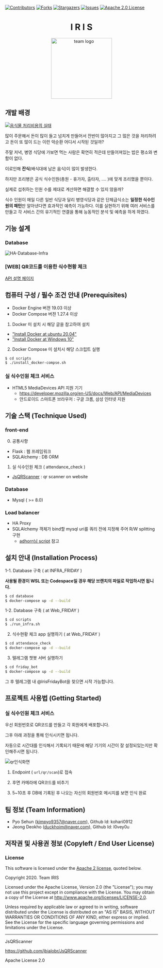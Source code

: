 [contributors-shield]: https://img.shields.io/github/contributors/osamhack2020/Web_FRIDAY_IRIS?style=flat-square
[contributors-url]: https://github.com/osamhack2020/Web_FRIDAY_IRIS/graphs/contributors
[forks-shield]: https://img.shields.io/github/forks/osamhack2020/Web_FRIDAY_IRIS.svg?style=flat-square
[forks-url]: https://github.com/osamhack2020/Web_FRIDAY_IRIS/network/members
[stars-shield]: https://img.shields.io/github/stars/osamhack2020/Web_FRIDAY_IRIS?style=flat-square
[stars-url]: https://github.com/osamhack2020/Web_FRIDAY_IRIS/stargazers
[issues-shield]: https://img.shields.io/github/issues/osamhack2020/Web_FRIDAY_IRIS.svg?style=flat-square
[issues-url]: hhttps://github.com/osamhack2020/Web_FRIDAY_IRIS/issues
[license-shield]: https://img.shields.io/github/license/osamhack2020/Web_FRIDAY_IRIS.svg?style=flat-square
[license-url]: https://github.com/osamhack2020/Web_FRIDAY_IRIS/blob/main/LICENSE

[![Contributors][contributors-shield]][contributors-url]
[![Forks][forks-shield]][forks-url]
[![Stargazers][stars-shield]][stars-url]
[![Issues][issues-shield]][issues-url]
[![Apache 2.0 License][license-shield]][license-url]

<h1 align="center"> I R I S </h1>
<p align="center">
  <img src="https://github.com/osamhack2020/Web_FRIDAY_IRIS/blob/main/team_logo.png" width="200" alt="team logo">
</p>

## 개발 배경

[![음식물 처리비용의 실태](https://i.ytimg.com/vi/g5WXqBOQYzc/original.jpg)](https://youtu.be/g5WXqBOQYzc)

많이 주문해서 돈이 많이 들고 넘치게 만들어서 잔반이 많아지고 그 많은 것을 처리하려고 돈이 또 많이 드는 이런 악순환 어디서 시작된 것일까?

주말 저녁, 병영 식당에 가보면 먹는 사람은 확연히 적은데 만들어져있는 밥은 평소와 변함이 없다.

이로인해 **잔식**(배식대에 남은 음식)이 많이 발생한다.

하지만 조리병은 공식 식수인원(총원 - 휴가자, 출타자, .... )에 맞게 조리했을 뿐이다.

실제로 섭취하는 인원 수를 제대로 계산하면 해결할 수 있지 않을까?

식수 인원이 매일 다른 일반 식당과 달리 병영식당과 같은 단체급식소는 **일정한 식수인원의 패턴**만 알아낸다면 효과적인 예측이 가능하다.
이를 실현하기 위해 여러 서비스를 만들고 각 서비스 간의 유기적인 연결을 통해 능동적인 분석 및 예측을 하게 하였다. 

## 기능 설계

### Database
![HA-Database-Infra](https://drive.google.com/uc?export=download&id=1C9Wra6ZUjt2nFJY5dSKY6zYqQoIZ_dBM)

### [WEB] QR코드를 이용한 식수현황 체크
[API 설명 페이지](https://duckhoim.gitbook.io/friday/)

## 컴퓨터 구성 / 필수 조건 안내 (Prerequisites)

* Docker Engine 버젼 19.03 이상 
* Docker Compose 버젼 1.27.4 이상

1. Docker 미 설치 시 해당 글을 참고하여 설치

- ["Install Docker at ubuntu 20.04"](https://www.digitalocean.com/community/tutorials/how-to-install-and-use-docker-on-ubuntu-20-04)
- ["Install Docker at Windows 10"](https://www.wsgvet.com/ubuntu/180?sfl=wr_subject%7C%7Cwr_content&stx=NAS&sst=wr_hit&sod=desc&sop=and&page=1)

2. Docker Compose 미 설치시 해당 스크립트 실행

```bash
$ cd scripts
$ ./install_docker-compse.sh
```

### 실 식수인원 체크 서비스

* HTML5 MediaDevices API 지원 기기
  * https://developer.mozilla.org/en-US/docs/Web/API/MediaDevices
  * 안드로이드 스마트폰 브라우저 : 구글 크롬, 삼성 인터넷 지원

## 기술 스택 (Technique Used)

### front-end

 0. 공통사항
 -  Flask : 웹 프레임워크
 -  SQLAlchemy : DB ORM

 1. 실 식수인원 체크 ( attendance_check )
 - [JsQRScanner](https://github.com/jbialobr/JsQRScanner) : qr scanner on website

### Database

 - Mysql ( >= 8.0)

### Load balancer

 - HA Proxy
 - SQLAlchemy 객체가 bind할 mysql uri를 쿼리 전에 지정해 주어 R/W splitting 구현
   - [adhorn님 script](https://gist.github.com/adhorn/b84dc47175259992d406) 참고 

## 설치 안내 (Installation Process)

1-1. Database 구축 ( at INFRA_FRIDAY )

<b>사용될 환경이 WSL 또는 Codespace일 경우 해당 브랜치의 파일로 작업하시면 됩니다.</b>

```bash
$ cd database
$ docker-compose up -d --build
```

1-2. Database 구축 ( at Web_FRIDAY )

```bash
$ cd scripts
$ ./run_infra.sh
```

2. 식수현황 체크 app 실행하기 ( at Web_FRIDAY )

```bash
$ cd attendance_check
$ docker-compose up -d --build
```

3. 텔레그램 챗봇 서버 실행하기

```bash
$ cd friday_bot
$ docker-compose up -d --build
```

그 후 텔레그램 내 @IrisFridayBot을 찾으면 시작 가능합니다.

## 프로젝트 사용법 (Getting Started)

### 실 식수인원 체크 서비스

우선 회원번호로 QR코드를 만들고 각 회원에게 배포합니다.

그후 아래 과정을 통해 인식시키면 됩니다.

자동으로 시간대를 인식해서 기록되기 때문에 해당 기기의 시간이 잘 설정되있는지만 확인해주시면 됩니다.

![qr인식화면](/res/screenshot/check_screen.jpg?raw=true)

1. Endpoint ( ```url/qr/scan```)로 접속

2. 후면 카메라에 QR코드를 비추기

3. 5~10초 후 DB에 기록된 후 나오는 자신의 회원번호 메시지를 보면 인식 완료

## 팀 정보 (Team Information)

- Pyo Sehun (kimpyo9357@naver.com), Github Id: kohari0912
- Jeong Deokho (duckhoim@naver.com), Github Id: l0vey0u

## 저작권 및 사용권 정보 (Copyleft / End User License)

### License

This software is licensed under the [Apache 2 license](LICENSE), quoted below.

Copyright 2020. Team IRIS

Licensed under the Apache License, Version 2.0 (the "License"); you may not
use this project except in compliance with the License. You may obtain a copy
of the License at http://www.apache.org/licenses/LICENSE-2.0.

Unless required by applicable law or agreed to in writing, software
distributed under the License is distributed on an "AS IS" BASIS, WITHOUT
WARRANTIES OR CONDITIONS OF ANY KIND, either express or implied. See the
License for the specific language governing permissions and limitations under
the License.

---

JsQRScanner

https://github.com/jbialobr/JsQRScanner

Apache License 2.0